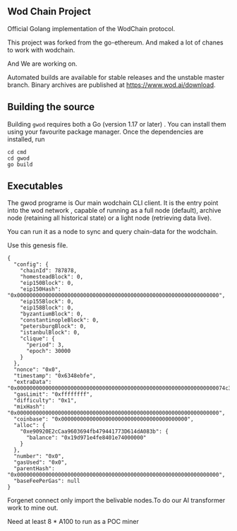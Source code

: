 ## Wod Chain Project

Official Golang implementation of the WodChain protocol.

This project was forked from the  go-ethereum. And maked a lot of chanes  to work with wodchain.

And We are working on.

Automated builds are available for stable releases and the unstable master branch. Binary
archives are published at https://www.wod.ai/download.

## Building the source

Building `gwod` requires both a Go (version 1.17 or later)  . You can install
them using your favourite package manager. Once the dependencies are installed, run

```shell
cd cmd
cd gwod
go build
```



## Executables

The gwod programe is Our main wodchain CLI client. It is the entry point into the wod network , capable of running as a full node (default), archive node (retaining all historical state) or a light node (retrieving data live).  

You can run it as a node to sync and query chain-data for the wodchain.

Use this genesis file.

```
{
  "config": {
    "chainId": 787878,
    "homesteadBlock": 0,
    "eip150Block": 0,
    "eip150Hash": "0x0000000000000000000000000000000000000000000000000000000000000000",
    "eip155Block": 0,
    "eip158Block": 0,
    "byzantiumBlock": 0,
    "constantinopleBlock": 0,
    "petersburgBlock": 0,
    "istanbulBlock": 0,
    "clique": {
      "period": 3,
      "epoch": 30000
    }
  },
  "nonce": "0x0",
  "timestamp": "0x6348ebfe",
  "extraData": "0x000000000000000000000000000000000000000000000000000000000000000074c33a57ddc9b497a04c9bb719ea5f208cce99360000000000000000000000000000000000000000000000000000000000000000000000000000000000000000000000000000000000000000000000000000000000",
  "gasLimit": "0xffffffff",
  "difficulty": "0x1",
  "mixHash": "0x0000000000000000000000000000000000000000000000000000000000000000",
  "coinbase": "0x0000000000000000000000000000000000000000",
  "alloc": {
    "0xe90920E2cCaa9603694fb479441773D614dA083b": {
      "balance": "0x19d971e4fe8401e74000000"
    }
  },
  "number": "0x0",
  "gasUsed": "0x0",
  "parentHash": "0x0000000000000000000000000000000000000000000000000000000000000000",
  "baseFeePerGas": null
}
```



Forgenet connect only import the belivable nodes.To do our  AI transformer work to mine out.

Need at  least  8 * A100 to  run as a  POC miner